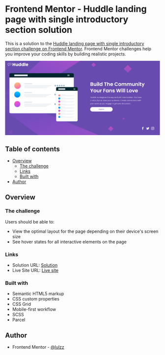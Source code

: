 # Frontend Mentor - Huddle landing page with single introductory section solution

This is a solution to the [Huddle landing page with single introductory section challenge on Frontend Mentor](https://www.frontendmentor.io/challenges/huddle-landing-page-with-a-single-introductory-section-B_2Wvxgi0). Frontend Mentor challenges help you improve your coding skills by building realistic projects.

![](./src/images/screenshot-finish.png)

## Table of contents

- [Overview](#overview)
  - [The challenge](#the-challenge)
  - [Links](#links)
  - [Built with](#built-with)
- [Author](#author)

## Overview

### The challenge

Users should be able to:

- View the optimal layout for the page depending on their device's screen size
- See hover states for all interactive elements on the page

### Links

- Solution URL: [Solution](https://github.com/lulzz/frontendmentor-huddle-landing-page)
- Live Site URL: [Live site](https://your-live-site-url.com)

### Built with

- Semantic HTML5 markup
- CSS custom properties
- CSS Grid
- Mobile-first workflow
- SCSS
- Parcel

## Author

- Frontend Mentor - [@lulzz](https://www.frontendmentor.io/profile/lulzz)
